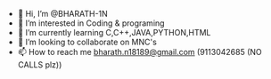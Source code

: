 - 👋 Hi, I’m @BHARATH-1N
- 👀 I’m interested in Coding & programing
- 🌱 I’m currently learning C,C++,JAVA,PYTHON,HTML
- 💞️ I’m looking to collaborate on MNC's
- 📫 How to reach me bharath.n18189@gmail.com (9113042685 (NO CALLS plz))

<!---
BHARATH-1N/BHARATH-1N is a ✨ special ✨ repository because its `README.md` (this file) appears on your GitHub profile.
You can click the Preview link to take a look at your changes.
--->
